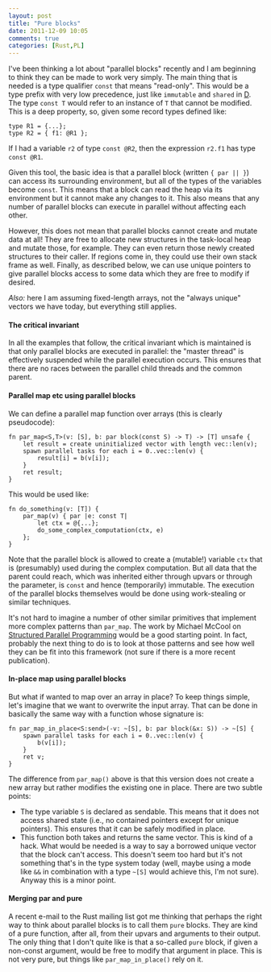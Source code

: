 ```yaml
---
layout: post
title: "Pure blocks"
date: 2011-12-09 10:05
comments: true
categories: [Rust,PL]
---
```


I've been thinking a lot about "parallel blocks" recently and I am
beginning to think they can be made to work very simply.  The main
thing that is needed is a type qualifier `const` that means
"read-only".  This would be a type prefix with very low precedence,
just like `immutable` and `shared` in [D][D].  The type `const T`
would refer to an instance of `T` that cannot be modified.  This is a
deep property, so, given some record types defined like:

    type R1 = {...};
    type R2 = { f1: @R1 };
    
If I had a variable `r2` of type `const @R2`, then the expression
`r2.f1` has type `const @R1`.  

[D]: http://d-programming-language.org/

Given this tool, the basic idea is that a parallel block (written `{
par || }`) can access its surrounding environment, but all of the
types of the variables become `const`.  This means that a block can
read the heap via its environment but it cannot make any changes to
it.  This also means that any number of parallel blocks can execute in
parallel without affecting each other.

However, this does not mean that parallel blocks cannot create and
mutate data at all!  They are free to allocate new structures in the
task-local heap and mutate those, for example.  They can even return
those newly created structures to their caller.  If regions come in,
they could use their own stack frame as well.  Finally, as described
below, we can use unique pointers to give parallel blocks access to
some data which they are free to modify if desired.

*Also:* here I am assuming fixed-length arrays, not the "always
unique" vectors we have today, but everything still applies.

#### The critical invariant

In all the examples that follow, the critical invariant which is
maintained is that only parallel blocks are executed in parallel: the
"master thread" is effectively suspended while the parallel execution
occurs.  This ensures that there are no races between the parallel
child threads and the common parent.

#### Parallel map etc using parallel blocks

We can define a parallel map function over arrays (this is clearly pseudocode):

    fn par_map<S,T>(v: [S], b: par block(const S) -> T) -> [T] unsafe {
        let result = create uninitialized vector with length vec::len(v);
        spawn parallel tasks for each i = 0..vec::len(v) {
            result[i] = b(v[i]);
        }
        ret result;
    }
    
This would be used like:

    fn do_something(v: [T]) {
        par_map(v) { par |e: const T|
            let ctx = @{...};
            do_some_complex_computation(ctx, e)
        };
    }
    
Note that the parallel block is allowed to create a (mutable!)
variable `ctx` that is (presumably) used during the complex
computation.  But all data that the parent could reach, which was
inherited either through upvars or through the parameter, is `const`
and hence (temporarily) immutable. The execution of the parallel
blocks themselves would be done using work-stealing or similar
techniques.  

It's not hard to imagine a number of other similar primitives that
implement more complex patterns than `par_map`. The work by Michael
McCool on [Structured Parallel Programming][spp] would be a good
starting point.  In fact, probably the next thing to do is to look at
those patterns and see how well they can be fit into this framework
(not sure if there is a more recent publication).

[spp]: http://www.usenix.org/events/hotpar10/tech/techAbstracts.html#McCool

#### In-place map using parallel blocks

But what if wanted to map over an array in place?  To keep things simple,
let's imagine that we want to overwrite the input array.  That can be done
in basically the same way with a function whose signature is:

    fn par_map_in_place<S:send>(-v: ~[S], b: par block(&x: S)) -> ~[S] {
        spawn parallel tasks for each i = 0..vec::len(v) {
            b(v[i]);
        }
        ret v;
    }

The difference from `par_map()` above is that this version does not
create a new array but rather modifies the existing one in place.
There are two subtle points:

- The type variable `S` is declared as sendable.  This means that it
  does not access shared state (i.e., no contained pointers except for
  unique pointers).  This ensures that it can be safely modified in
  place.
- This function both takes and returns the same vector.  This is kind
  of a hack.  What would be needed is a way to say a borrowed unique
  vector that the block can't access.  This doesn't seem too hard but
  it's not something that's in the type system today (well, maybe
  using a mode like `&&` in combination with a type `~[S]` would
  achieve this, I'm not sure). Anyway this is a minor point.

#### Merging par and pure

A recent e-mail to the Rust mailing list got me thinking that perhaps
the right way to think about parallel blocks is to call them `pure`
blocks.  They are kind of a pure function, after all, from their
upvars and arguments to their output.  The only thing that I don't
quite like is that a so-called `pure` block, if given a non-const
argument, would be free to modify that argument in place.  This is not
very pure, but things like `par_map_in_place()` rely on it.
